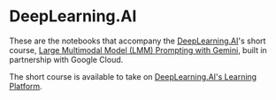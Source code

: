 # DeepLearning.AI

These are the notebooks that accompany the [DeepLearning.AI](https://www.deeplearning.ai)'s short course, [Large Multimodal Model (LMM) Prompting with Gemini](https://learn.deeplearning.ai/courses/large-multimodal-model-prompting-with-gemini/lesson/1/introduction), built in partnership with Google Cloud.

The short course is available to take on [DeepLearning.AI's Learning Platform](https://learn.deeplearning.ai).
